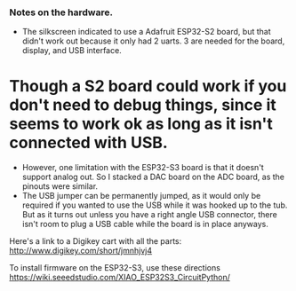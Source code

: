 ### Notes on the hardware.

* The silkscreen indicated to use a Adafruit ESP32-S2 board, but that didn't work out because it only had 2 uarts. 3 are needed for the board, display, and USB interface.
# Though a S2 board could work if you don't need to debug things, since it seems to work ok as long as it isn't connected with USB.
* However, one limitation with the ESP32-S3 board is that it doesn't support analog out. So I stacked a DAC board on the ADC board, as the pinouts were similar.
* The USB jumper can be permanently jumped, as it would only be required if you wanted to use the USB while it was hooked up to the tub.  But as it turns out unless you have a right angle USB connector, there isn't room to plug a USB cable while the board is in place anyways.

Here's a link to a Digikey cart with all the parts:
http://www.digikey.com/short/jmnhjvj4

To install firmware on the ESP32-S3, use these directions
https://wiki.seeedstudio.com/XIAO_ESP32S3_CircuitPython/
